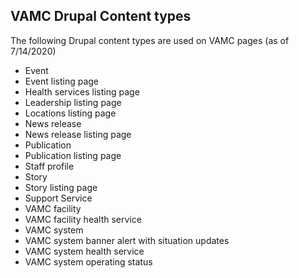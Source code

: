 ## VAMC Drupal Content types

The following Drupal content types are used on VAMC pages (as of 7/14/2020)

- Event
- Event listing page
- Health services listing page
- Leadership listing page
- Locations listing page
- News release
- News release listing page
- Publication
- Publication listing page
- Staff profile
- Story
- Story listing page
- Support Service
- VAMC facility
- VAMC facility health service
- VAMC system
- VAMC system banner alert with situation updates
- VAMC system health service
- VAMC system operating status
